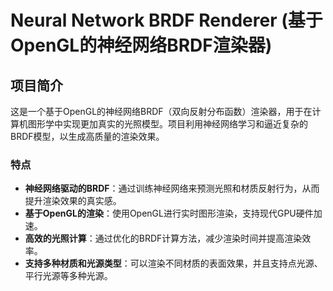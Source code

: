 # Neural Network BRDF Renderer (基于OpenGL的神经网络BRDF渲染器)

## 项目简介
这是一个基于OpenGL的神经网络BRDF（双向反射分布函数）渲染器，用于在计算机图形学中实现更加真实的光照模型。项目利用神经网络学习和逼近复杂的BRDF模型，以生成高质量的渲染效果。

### 特点
- **神经网络驱动的BRDF**：通过训练神经网络来预测光照和材质反射行为，从而提升渲染效果的真实感。
- **基于OpenGL的渲染**：使用OpenGL进行实时图形渲染，支持现代GPU硬件加速。
- **高效的光照计算**：通过优化的BRDF计算方法，减少渲染时间并提高渲染效率。
- **支持多种材质和光源类型**：可以渲染不同材质的表面效果，并且支持点光源、平行光源等多种光源。